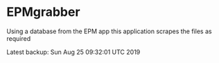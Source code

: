# EPMgrabber
Using a database from the EPM app this application scrapes the files as required


Latest backup: Sun Aug 25 09:32:01 UTC 2019
